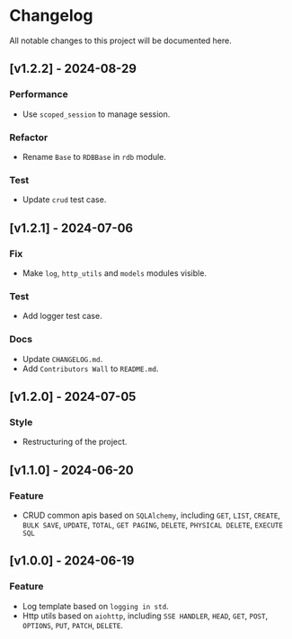 # Changelog

All notable changes to this project will be documented here.

## [v1.2.2] - 2024-08-29

### Performance

- Use `scoped_session` to manage session.

### Refactor

- Rename `Base` to `RDBBase` in `rdb` module.

### Test

- Update `crud` test case.


## [v1.2.1] - 2024-07-06

### Fix

- Make `log`, `http_utils` and `models` modules visible.

### Test

- Add logger test case.

### Docs

- Update `CHANGELOG.md`.
- Add `Contributors Wall` to `README.md`.


## [v1.2.0] - 2024-07-05

### Style

- Restructuring of the project.

## [v1.1.0] - 2024-06-20

### Feature

- CRUD common apis based on `SQLAlchemy`, including `GET`, `LIST`, `CREATE`, `BULK SAVE`, `UPDATE`, `TOTAL`, `GET PAGING`, `DELETE`, `PHYSICAL DELETE`, `EXECUTE SQL`

## [v1.0.0] - 2024-06-19

### Feature

- Log template based on `logging in std`.
- Http utils based on `aiohttp`, including `SSE HANDLER`, `HEAD`, `GET`, `POST`, `OPTIONS`, `PUT`, `PATCH`, `DELETE`.
